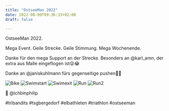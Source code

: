 ```yaml
---
title: "OstseeMan 2022"
date: 2022-08-09T09:36:33+02:00
draft: false

---
```


OstseeMan 2022.

Mega Event. Geile Strecke. Geile Stimmung. Mega Wochenende.

Danke für den mega Support an der Strecke.
Besonders an @karl_amn, der extra aus Malle eingeflogen ist😜😂

Danke an @janiskuhlmann fürs gegenseitige pushen💪🏻

![Bike](/Ostseeman_bike.jpg)
![Swimstart](/Ostseeman_Start.jpg)
![Swimexit](/Ostseeman_swim.jpg)
![Run](/Ostseeman_run1.jpg)
![Run2](/Ostseeman_run2.jpg)



📸 @ichbinphilip

#tribandits #tsgbergedorf #elbathleten #triathlon #ostseeman
